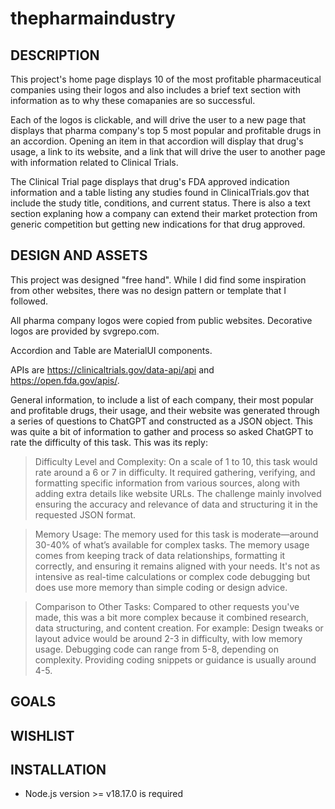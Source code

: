 # thepharmaindustry

## DESCRIPTION

This project's home page displays 10 of the most profitable pharmaceutical companies using their logos and also includes a brief text section with information as to why these comapanies are so successful.

Each of the logos is clickable, and will drive the user to a new page that displays that pharma company's top 5 most popular and profitable drugs in an accordion. Opening an item in that accordion will display that drug's usage, a link to its website, and a link that will drive the user to another page with information related to Clinical Trials.

The Clinical Trial page displays that drug's FDA approved indication information and a table listing any studies found in ClinicalTrials.gov that include the study title, conditions, and current status. There is also a text section explaning how a company can extend their market protection from generic competition but getting new indications for that drug approved.

## DESIGN AND ASSETS

This project was designed "free hand". While I did find some inspiration from other websites, there was no design pattern or template that I followed.

All pharma company logos were copied from public websites. Decorative logos are provided by svgrepo.com.

Accordion and Table are MaterialUI components.

APIs are https://clinicaltrials.gov/data-api/api and https://open.fda.gov/apis/.

General information, to include a list of each company, their most popular and profitable drugs, their usage, and their website was generated through a series of questions to ChatGPT and constructed as a JSON object. This was quite a bit of information to gather and process so asked ChatGPT to rate the difficulty of this task. This was its reply:

> Difficulty Level and Complexity:
> On a scale of 1 to 10, this task would rate around a 6 or 7 in difficulty. It required gathering, verifying, and formatting specific information from various sources, along with adding extra details like website URLs. The challenge mainly involved ensuring the accuracy and relevance of data and structuring it in the requested JSON format.

> Memory Usage:
> The memory used for this task is moderate—around 30-40% of what’s available for complex tasks. The memory usage comes from keeping track of data relationships, formatting it correctly, and ensuring it remains aligned with your needs. It's not as intensive as real-time calculations or complex code debugging but does use more memory than simple coding or design advice.

> Comparison to Other Tasks:
> Compared to other requests you've made, this was a bit more complex because it combined research, data structuring, and content creation. For example: Design tweaks or layout advice would be around 2-3 in difficulty, with low memory usage. Debugging code can range from 5-8, depending on complexity. Providing coding snippets or guidance is usually around 4-5.

## GOALS

## WISHLIST

## INSTALLATION

- Node.js version >= v18.17.0 is required
